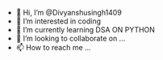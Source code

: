 - 👋 Hi, I’m @Divyanshusingh1409
- 👀 I’m interested in coding 
- 🌱 I’m currently learning  DSA ON PYTHON
- 💞️ I’m looking to collaborate on ...
- 📫 How to reach me ...

<!---
Divyanshusingh1409/Divyanshusingh1409 is a ✨ special ✨ repository because its `README.md` (this file) appears on your GitHub profile.
You can click the Preview link to take a look at your changes.
--->

